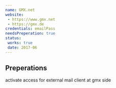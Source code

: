 ```yaml
---
name: GMX.net
website:
 - https://www.gmx.net
 - https://gmx.de
credentials: emailPass
needsPreperation: true
status:
 works: true
 date: 2017-06
---
```


## Preperations
activate access for external mail client at gmx side